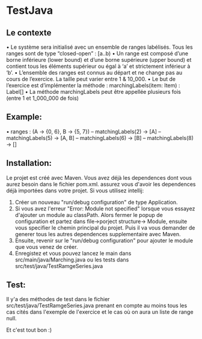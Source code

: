 # TestJava

## Le contexte
• Le système sera initialisé avec un ensemble de ranges labélisés. Tous les
ranges sont de type “closed-open” : [a..b)
• Un range est composé d’une borne inférieure (lower bound) et d’une borne
supérieure (upper bound) et contient tous les éléments supérieur ou égal à
‘a’ et strictement inférieur à ‘b’.
• L’ensemble des ranges est connus au départ et ne change pas au cours de
l’exercice. La taille peut varier entre 1 & 10_000.
• Le but de l’exercice est d’implémenter la méthode : marchingLabels(item:
Item) : Label[]
• La méthode marchingLabels peut être appellée plusieurs fois (entre 1 et
1_000_000 de fois)

## Example:
• ranges : (A -> {0, 6}, B -> {5, 7})
– matchingLabels(2) -> [A]
– matchingLabels(5) -> [A, B]
– matchingLabels(6) -> [B]
– matchingLabels(8) -> []

## Installation:
Le projet est créé avec Maven. Vous avez déjà les dependences dont vous aurez besoin dans le fichier pom.xml. assurez vous d'avoir les dependences déjà importées dans votre projet.
Si vous utilisez intellij: 
1. Créer un nouveau "run/debug configuration" de type Application.
2. Si vous avez l'erreur "Error: Module not specified" lorsque vous essayez d'ajouter un module au classPath. Alors fermer le popup de configuration et partez dans file->porject structure-> Module, ensuite vous specifier le chemin principal du projet. Puis il va vous demander de generer tous les autres dependences supplementaire avec Maven.
3. Ensuite, revenir sur le "run/debug configuration" pour ajouter le module que vous venez de créer. 
4. Enregistez et vous pouvez lancez le main dans src/main/java/Marching.java ou les tests dans src/test/java/TestRamgeSeries.java

## Test:
Il y'a des méthodes de test dans le fichier src/test/java/TestRamgeSeries.java prenant en compte au moins tous les cas cités dans l'exemple de l'exercice et le cas où on aura un liste de range null.

Et c'est tout bon :)
